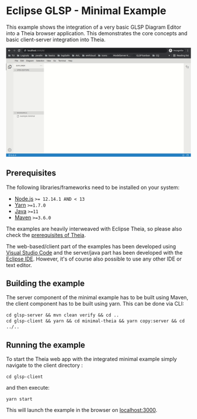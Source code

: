 # Eclipse GLSP - Minimal Example

This example shows the integration of a very basic GLSP Diagram Editor into a Theia browser application. This demonstrates the core concepts and basic client-server integration into Theia.

![GLSP Minimal Example animated](../documentation/minimal-example-animated.gif)

## Prerequisites

The following libraries/frameworks need to be installed on your system:

-   [Node.js](https://nodejs.org/en/) `>= 12.14.1 AND < 13`
-   [Yarn](https://classic.yarnpkg.com/en/docs/install#debian-stable) `>=1.7.0`
-   [Java](https://www.oracle.com/java/technologies/javase-jdk11-downloads.html) `>=11`
-   [Maven](https://maven.apache.org/) `>=3.6.0`

The examples are heavily interweaved with Eclipse Theia, so please also check the [prerequisites of Theia](https://github.com/eclipse-theia/theia/blob/master/doc/Developing.md#prerequisites).

The web-based/client part of the examples has been developed using [Visual Studio Code](https://code.visualstudio.com/) and the server/java part has been developed with the [Eclipse IDE](https://www.eclipse.org/ide/). However, it's of course also possible to use any other IDE or text editor.

## Building the example

The server component of the minimal example has to be built using Maven, the client component has to be built using yarn. This can be done via CLI:

    cd glsp-server && mvn clean verify && cd ..
    cd glsp-client && yarn && cd minimal-theia && yarn copy:server && cd ../..

## Running the example

To start the Theia web app with the integrated minimal example simply navigate to
the client directory :

    cd glsp-client

and then execute:

    yarn start

This will launch the example in the browser on [localhost:3000](http://localhost:3000).
